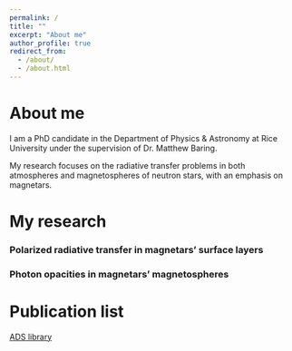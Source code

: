 ```yaml
---
permalink: /
title: ""
excerpt: "About me"
author_profile: true
redirect_from: 
  - /about/
  - /about.html
---
```


About me
======
I am a PhD candidate in the Department of Physics & Astronomy at Rice University under the supervision of Dr. Matthew Baring.

My research focuses on the radiative transfer problems in both atmospheres and magnetospheres of neutron stars, with an emphasis on magnetars.

My research
======
### Polarized radiative transfer in magnetars’ surface layers

### Photon opacities in magnetars’ magnetospheres

Publication list
======
[ADS library](https://ui.adsabs.harvard.edu/public-libraries/ZZ3zFdvqSDKl09cerIMkGg)
